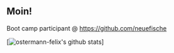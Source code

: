 ## Moin! 
Boot camp participant @ https://github.com/neuefische

[![ostermann-felix's github stats](https://github-readme-stats.vercel.app/api?username=ostermann-felix)]
